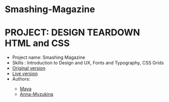 # Smashing-Magazine
<h1>PROJECT: DESIGN TEARDOWN HTML and CSS</h1>
<ul>
<li>
Project name: Smashing Magazine
</li>
<li>Skills : Introduction to Design and UX, Fonts and Typography, CSS Grids</li>
<li><a href="https://www.smashingmagazine.com/">Original version</a></li>
<li><a href="">Live version</a></li>
<li>Authors:</li>
<ul>
<li><a href="https://github.com/maya88en">Maya</a></li>
<li><a href="https://github.com/Anna-Myzukina">Anna-Myzukina</a></li>
</ul>
</ul>
